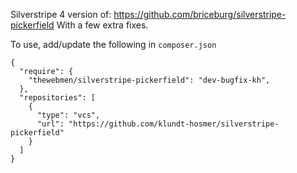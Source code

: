 Silverstripe 4 version of: https://github.com/briceburg/silverstripe-pickerfield
With a few extra fixes.

To use, add/update the following in `composer.json`
```
{
  "require": {
    "thewebmen/silverstripe-pickerfield": "dev-bugfix-kh",
  },
  "repositories": [
    {
      "type": "vcs",
      "url": "https://github.com/klundt-hosmer/silverstripe-pickerfield"
    }
  ]
}
```
